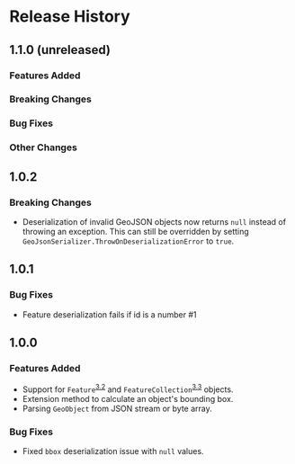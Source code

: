 # Release History

## 1.1.0 (unreleased)

### Features Added

### Breaking Changes

### Bug Fixes

### Other Changes

## 1.0.2

### Breaking Changes

- Deserialization of invalid GeoJSON objects now returns `null` instead of throwing an exception. This can still be overridden by setting `GeoJsonSerializer.ThrowOnDeserializationError` to `true`.

## 1.0.1

### Bug Fixes

- Feature deserialization fails if id is a number #1

## 1.0.0

### Features Added

- Support for `Feature`<sup>[3.2](https://datatracker.ietf.org/doc/html/rfc7946#section-3.2)</sup> and `FeatureCollection`<sup>[3.3](https://datatracker.ietf.org/doc/html/rfc7946#section-3.3)</sup> objects.
- Extension method to calculate an object's bounding box.
- Parsing `GeoObject` from JSON stream or byte array.

### Bug Fixes

- Fixed `bbox` deserialization issue with `null` values.
